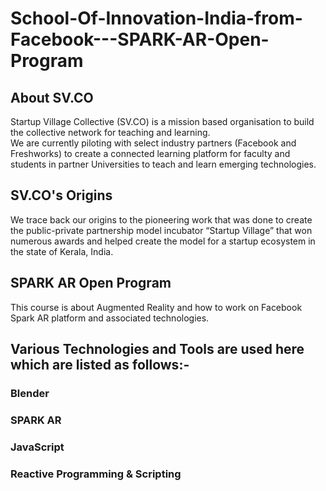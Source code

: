 # School-Of-Innovation-India-from-Facebook---SPARK-AR-Open-Program    
      
      
## About SV.CO

Startup Village Collective (SV.CO) is a mission based organisation to build the collective network for teaching and learning.  
We are currently piloting with select industry partners (Facebook and Freshworks) to create a connected learning platform for faculty and students in partner Universities to teach and learn emerging technologies.

## SV.CO's Origins
  
We trace back our origins to the pioneering work that was done to create the public-private partnership model incubator “Startup Village” that won numerous awards and helped create the model for a startup ecosystem in the state of Kerala, India.

## SPARK AR Open Program
  
This course is about Augmented Reality and how to work on Facebook Spark AR platform and associated technologies.  

## Various Technologies and Tools are used here which are listed as follows:-  
### Blender  
### SPARK AR      
### JavaScript
### Reactive Programming & Scripting


